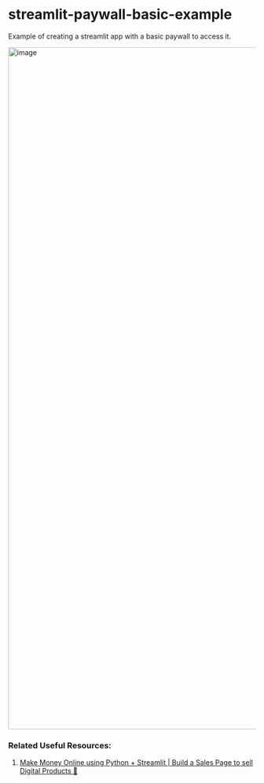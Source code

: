 # streamlit-paywall-basic-example
Example of creating a streamlit app with a basic paywall to access it.


<img width="1388" alt="image" src="https://user-images.githubusercontent.com/12496987/211224563-3aef3b45-6ff7-4af4-a030-1f6930bff1ad.png">


### Related Useful Resources:
1. [Make Money Online using Python + Streamlit | Build a Sales Page to sell Digital Products 🤑](https://www.youtube.com/watch?v=L_5IUq0SgM8)
